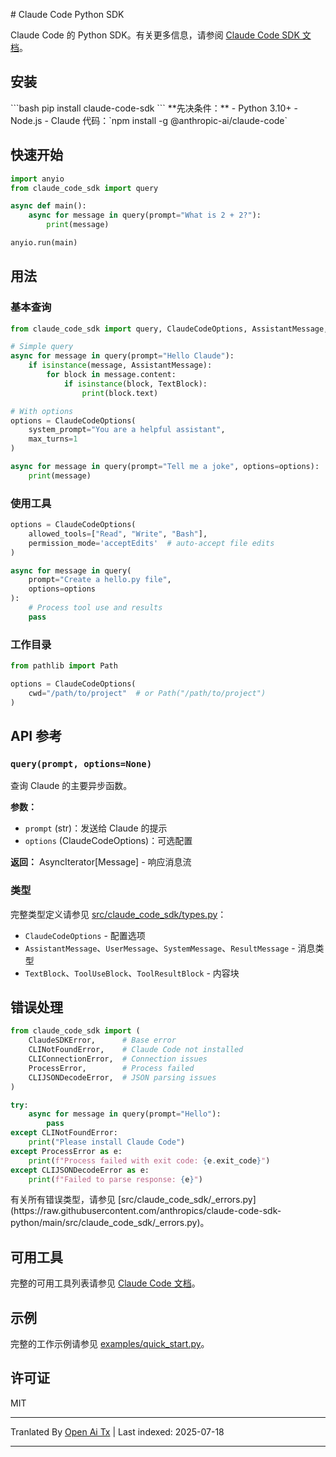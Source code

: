 <translate-content># Claude Code Python SDK

Claude Code 的 Python SDK。有关更多信息，请参阅 [Claude Code SDK 文档](https://docs.anthropic.com/en/docs/claude-code/sdk)。

## 安装
</translate-content>
```bash
pip install claude-code-sdk
```
**先决条件：**
- Python 3.10+
- Node.js 
- Claude 代码：`npm install -g @anthropic-ai/claude-code`

## 快速开始


```python
import anyio
from claude_code_sdk import query

async def main():
    async for message in query(prompt="What is 2 + 2?"):
        print(message)

anyio.run(main)
```
## 用法

### 基本查询


```python
from claude_code_sdk import query, ClaudeCodeOptions, AssistantMessage, TextBlock

# Simple query
async for message in query(prompt="Hello Claude"):
    if isinstance(message, AssistantMessage):
        for block in message.content:
            if isinstance(block, TextBlock):
                print(block.text)

# With options
options = ClaudeCodeOptions(
    system_prompt="You are a helpful assistant",
    max_turns=1
)

async for message in query(prompt="Tell me a joke", options=options):
    print(message)
```
### 使用工具


```python
options = ClaudeCodeOptions(
    allowed_tools=["Read", "Write", "Bash"],
    permission_mode='acceptEdits'  # auto-accept file edits
)

async for message in query(
    prompt="Create a hello.py file", 
    options=options
):
    # Process tool use and results
    pass
```
### 工作目录


```python
from pathlib import Path

options = ClaudeCodeOptions(
    cwd="/path/to/project"  # or Path("/path/to/project")
)
```
## API 参考

### `query(prompt, options=None)`

查询 Claude 的主要异步函数。

**参数：**
- `prompt` (str)：发送给 Claude 的提示
- `options` (ClaudeCodeOptions)：可选配置

**返回：** AsyncIterator[Message] - 响应消息流

### 类型

完整类型定义请参见 [src/claude_code_sdk/types.py](https://raw.githubusercontent.com/anthropics/claude-code-sdk-python/main/src/claude_code_sdk/types.py)：
- `ClaudeCodeOptions` - 配置选项
- `AssistantMessage`、`UserMessage`、`SystemMessage`、`ResultMessage` - 消息类型
- `TextBlock`、`ToolUseBlock`、`ToolResultBlock` - 内容块

## 错误处理


```python
from claude_code_sdk import (
    ClaudeSDKError,      # Base error
    CLINotFoundError,    # Claude Code not installed
    CLIConnectionError,  # Connection issues
    ProcessError,        # Process failed
    CLIJSONDecodeError,  # JSON parsing issues
)

try:
    async for message in query(prompt="Hello"):
        pass
except CLINotFoundError:
    print("Please install Claude Code")
except ProcessError as e:
    print(f"Process failed with exit code: {e.exit_code}")
except CLIJSONDecodeError as e:
    print(f"Failed to parse response: {e}")
```
<translate-content>
有关所有错误类型，请参见 [src/claude_code_sdk/_errors.py](https://raw.githubusercontent.com/anthropics/claude-code-sdk-python/main/src/claude_code_sdk/_errors.py)。

## 可用工具

完整的可用工具列表请参见 [Claude Code 文档](https://docs.anthropic.com/en/docs/claude-code/settings#tools-available-to-claude)。

## 示例

完整的工作示例请参见 [examples/quick_start.py](https://raw.githubusercontent.com/anthropics/claude-code-sdk-python/main/examples/quick_start.py)。

## 许可证

MIT
</translate-content>

---

Tranlated By [Open Ai Tx](https://github.com/OpenAiTx/OpenAiTx) | Last indexed: 2025-07-18

---